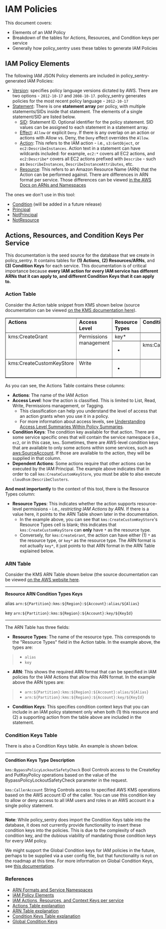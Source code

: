 IAM Policies
============

This document covers:

-   Elements of an IAM Policy
-   Breakdown of the tables for Actions, Resources, and Condition keys
    per service
-   Generally how policy_sentry uses these tables to generate IAM
    Policies

IAM Policy Elements
-------------------

The following IAM JSON Policy elements are included in
policy_sentry-generated IAM Policies:

-   [Version](https://docs.aws.amazon.com/IAM/latest/UserGuide/reference_policies_elements_version.html):
    specifies policy language versions dictated by AWS. There are two
    options - `2012-10-17` and `2008-10-17`. policy_sentry generates
    policies for the most recent policy language - `2012-10-17`
-   [Statement](https://docs.aws.amazon.com/IAM/latest/UserGuide/reference_policies_elements_statement.html):
    There is one **statement array** per policy, with multiple
    statements/SIDs inside that statement. The elements of a single
    statement/SID are listed below.
    -   [SID](https://docs.aws.amazon.com/IAM/latest/UserGuide/reference_policies_elements_sid.html):
        Statement ID. Optional identifier for the policy statement. SID
        values can be assigned to each statement in a statement array.
    -   [Effect](https://docs.aws.amazon.com/IAM/latest/UserGuide/reference_policies_elements_effect.html):
        `Allow` or explicit `Deny`. If there is any overlap on an action
        or actions with Allow vs. Deny, the `Deny` effect overrides the
        `Allow`.
    -   [Action](https://docs.aws.amazon.com/IAM/latest/UserGuide/reference_policies_elements_action.html):
        This refers to the IAM action - i.e., `s3:GetObject`, or
        `ec2:DescribeInstances`. Action text in a statement can have
        wildcards included: for example, `ec2:*` covers all EC2 actions,
        and `ec2:Describe*` covers all EC2 actions prefixed with
        `Describe` - such as `DescribeInstances`,
        `DescribeInstanceAttributes`, etc.
    -   [Resource](https://docs.aws.amazon.com/IAM/latest/UserGuide/reference_policies_elements_resource.html):
        This refers to an Amazon Resource Name (ARN) that the Action can
        be performed against. There are differences in ARN format per
        service. Those differences can be viewed [in the AWS Docs on
        ARNs and
        Namespaces](https://docs.aws.amazon.com/general/latest/gr/aws-arns-and-namespaces.html)

The ones we don't use in this tool:

-   [Condition](https://docs.aws.amazon.com/IAM/latest/UserGuide/reference_policies_elements_condition.html)
    (will be added in a future release)
-   [Principal](https://docs.aws.amazon.com/IAM/latest/UserGuide/reference_policies_elements_principal.html)
-   [NotPrincipal](https://docs.aws.amazon.com/IAM/latest/UserGuide/reference_policies_elements_notprincipal.html)
-   [NotResource](https://docs.aws.amazon.com/IAM/latest/UserGuide/reference_policies_elements_notresource.html)

Actions, Resources, and Condition Keys Per Service
--------------------------------------------------

This documentation is the seed source for the database that we create in
policy_sentry. It contains tables for **(1) Actions**, **(2)
Resources/ARNs**, and **(3) Condition Keys** for each service. This
documentation is of critical importance because **every IAM action for
every IAM service has different ARNs that it can apply to, and different
Condition Keys that it can apply to.**

### Action Table

Consider the Action table snippet from KMS shown below (source
documentation can be viewed [on the KMS documentation
here](https://docs.aws.amazon.com/IAM/latest/UserGuide/list_awskeymanagementservice.html#awskeymanagementservice-actions-as-permissions)).


<table border="1" class="docutils">
<colgroup>
<col width="22%" />
<col width="21%" />
<col width="17%" />
<col width="17%" />
<col width="23%" />
</colgroup>
<tbody valign="top">
<tr class="row-odd"><td><strong>Actions</strong></td>
<td><strong>Access Level</strong></td>
<td><strong>Resource Types</strong></td>
<td><strong>Condition Keys</strong></td>
<td><strong>Dependent Actions</strong></td>
</tr>
<tr class="row-even"><td rowspan="2">kms:CreateGrant</td>
<td rowspan="2">Permissions management</td>
<td>key*</td>
<td>&#160;</td>
<td>&#160;</td>
</tr>
<tr class="row-odd"><td><ul class="first last simple">
<li></li>
</ul>
</td>
<td>kms:CallerAccount</td>
<td>&#160;</td>
</tr>
<tr class="row-even"><td>kms:CreateCustomKeyStore</td>
<td>Write</td>
<td><ul class="first last simple">
<li></li>
</ul>
</td>
<td>&#160;</td>
<td>cloudhsm:DescribeClusters</td>
</tr>
</tbody>
</table>


As you can see, the Actions Table contains these columns:

-   **Actions**: The name of the IAM Action
-   **Access Level**: how the action is classified. This is limited to
    List, Read, Write, Permissions management, or Tagging.
    -   This classification can help you understand the level of access
        that an action grants when you use it in a policy.
    -   For more information about access levels, see [Understanding
        Access Level Summaries Within Policy
        Summaries](https://docs.aws.amazon.com/IAM/latest/UserGuide/access_policies_understand-policy-summary-access-level-summaries.html).
-   **Condition Keys**: The condition key available for that action.
    There are some service specific ones that will contain the service
    namespace (i.e., `ec2`, or in this case, `kms`. Sometimes, there are
    AWS-level condition keys that are available to only some actions
    within some services, such as
    [aws:SourceAccount](https://docs.aws.amazon.com/IAM/latest/UserGuide/reference_policies_condition-keys.html#condition-keys-sourceaccount).
    If those are available to the action, they will be supplied in that
    column.
-   **Dependent Actions**: Some actions require that other actions can
    be executed by the IAM Principal. The example above indicates that
    in order to call `kms:CreateCustomKeyStore`, you must be able to
    also execute `cloudhsm:DescribeClusters`.

**And most importantly** to the context of this tool, there is the
Resource Types column:

-   **Resource Types**: This indicates whether the action supports
    resource-level permissions - i.e., *restricting IAM Actions by ARN*.
    If there is a value here, it points to the ARN Table shown later in
    the documentation.
    -   In the example above, you can see that
        `kms:CreateCustomKeyStore`'s Resource Types cell is blank; this
        indicates that `kms:CreateCustomKeyStore` can **only** have `*`
        as the resource type.
    -   Conversely, for `kms:CreateGrant`, the action can have
        either (1) `*` as the resource type, or `key*` as the resource
        type. The ARN format is not actually `key*`, it just points to
        that ARN format in the ARN Table explained below.

### ARN Table

Consider the KMS ARN Table shown below (the source documentation can be
viewed [on the AWS website
here](https://docs.aws.amazon.com/IAM/latest/UserGuide/list_awskeymanagementservice.html#awskeymanagementservice-resources-for-iam-policies).

  -------------- ------------------------------------------------------------ --------------
  **Resource     **ARN**                                                      **Condition
  Types**                                                                     Keys**

  alias          `arn:${Partition}:kms:${Region}:${Account}:alias/${Alias}`

  key            `arn:${Partition}:kms:${Region}:${Account}:key/${KeyId}`
  -------------- ------------------------------------------------------------ --------------

The ARN Table has three fields:

-   **Resource Types**: The name of the resource type. This corresponds
    to the "Resource Types" field in the Action table. In the example
    above, the types are:

> -   `alias`
> -   `key`

-   **ARN**: This shows the required ARN format that can be specified in
    IAM policies for the IAM Actions that allow this ARN format. In the
    example above the ARN types are:

> -   `arn:${Partition}:kms:${Region}:${Account}:alias/${Alias}`
> -   `arn:${Partition}:kms:${Region}:${Account}:key/${KeyId}`

-   **Condition Keys**: This specifies condition context keys that you
    can include in an IAM policy statement only when both (1) this
    resource and (2) a supporting action from the table above are
    included in the statement.

### Condition Keys Table

There is also a Condition Keys table. An example is shown below.

  -------------------------------------- ---------- ---------------------------------------------------------
  **Condition Keys**                     **Type**   **Description**

  `kms:BypassPolicyLockoutSafetyCheck`   Bool       Controls access to the CreateKey and PutKeyPolicy
                                                    operations based on the value of the
                                                    BypassPolicyLockoutSafetyCheck parameter in the request.

  `kms:CallerAccount`                    String     Controls access to specified AWS KMS operations based on
                                                    the AWS account ID of the caller. You can use this
                                                    condition key to allow or deny access to all IAM users
                                                    and roles in an AWS account in a single policy statement.
  -------------------------------------- ---------- ---------------------------------------------------------

**Note**: While policy_sentry does import the Condition Keys table into
the database, it does not currently provide functionality to insert
these condition keys into the policies. This is due to the complexity of
each condition key, and the dubious viability of mandating those
condition keys for every IAM policy.

We might support the Global Condition keys for IAM policies in the
future, perhaps to be supplied via a user config file, but that
functionality is not on the roadmap at this time. For more information
on Global Condition Keys, see [this
documentation](https://docs.aws.amazon.com/IAM/latest/UserGuide/reference_policies_condition-keys.html#AvailableKeys).

### References

-   [ARN Formats and Service
    Namespaces](https://docs.aws.amazon.com/general/latest/gr/aws-arns-and-namespaces.html)
-   [IAM Policy
    Elements](https://docs.aws.amazon.com/IAM/latest/UserGuide/reference_policies_elements.html)
-   [IAM Actions, Resources, and Context Keys per
    service](https://docs.aws.amazon.com/IAM/latest/UserGuide/reference_policies_actions-resources-contextkeys.html)
-   [Actions Table
    explanation](https://docs.aws.amazon.com/IAM/latest/UserGuide/reference_policies_actions-resources-contextkeys.html#actions_table)
-   [ARN Table
    explanation](https://docs.aws.amazon.com/IAM/latest/UserGuide/reference_policies_actions-resources-contextkeys.html#resources_table)
-   [Condition Keys Table
    explanation](https://docs.aws.amazon.com/IAM/latest/UserGuide/reference_policies_actions-resources-contextkeys.html#context_keys_table)
-   [Global Condition
    Keys](https://docs.aws.amazon.com/IAM/latest/UserGuide/reference_policies_condition-keys.html#AvailableKeys)
